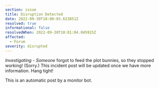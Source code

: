 ```yaml
---
section: issue
title: Disruption Detected
date: 2022-09-30T18:00:03.623851Z
resolved: true
informational: false
resolvedWhen: 2022-09-30T10:01:04.045915Z
affected:
  - Forum
severity: disrupted
---
```

*Investigating* - _Someone_ forgot to feed the plot bunnies, so they stopped working! (Sorry.) This incident post will be updated once we have more information. Hang tight!

This is an automatic post by a monitor bot.
        